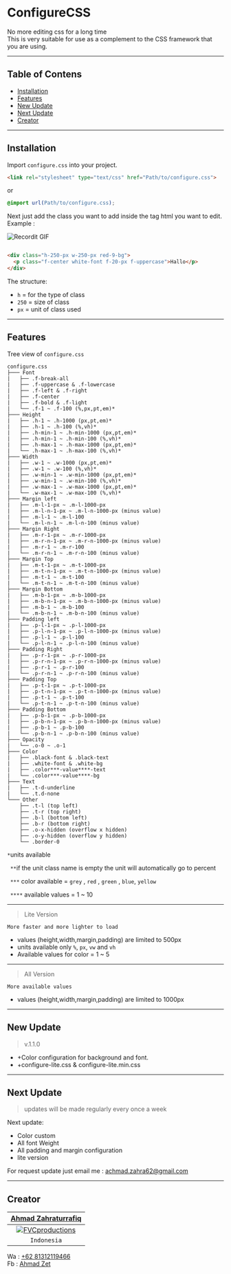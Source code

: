 # ConfigureCSS

No more editing css for a long time <br>
This is very suitable for use as a complement to the CSS framework that you are using.

---

## Table of Contens

- [Installation](#Installation)
- [Features](#Features)
- [New Update](#New-Update)
- [Next Update](#Next-Update)
- [Creator](#Creator)

---

## Installation

Import `configure.css` into your project.<br>

```html
<link rel="stylesheet" type="text/css" href="Path/to/configure.css">
```
or

```css
@import url(Path/to/configure.css);
```

Next just add the class you want to add inside the tag html you want to edit.<br>
Example :


![Recordit GIF](http://g.recordit.co/TFN51E19AC.gif)

```html

<div class="h-250-px w-250-px red-9-bg">
  <p class="f-center white-font f-20-px f-uppercase">Hallo</p>
</div>
```

The structure:

- `h`  = for the type of class
- `250` = size of class
- `px` = unit of class used

---

## Features

Tree view of `configure.css`

```
configure.css
├─── Font
|   ├── .f-break-all
|   ├── .f-uppercase & .f-lowercase
|   ├── .f-left & .f-right
|   ├── .f-center
|   ├── .f-bold & .f-light
|   └── .f-1 ~ .f-100 (%,px,pt,em)*
├─── Height
|   ├── .h-1 ~ .h-1000 (px,pt,em)*
|   ├── .h-1 ~ .h-100 (%,vh)*
|   ├── .h-min-1 ~ .h-min-1000 (px,pt,em)*
|   ├── .h-min-1 ~ .h-min-100 (%,vh)*
|   ├── .h-max-1 ~ .h-max-1000 (px,pt,em)*
|   └── .h-max-1 ~ .h-max-100 (%,vh)*
├─── Width
|   ├── .w-1 ~ .w-1000 (px,pt,em)*
|   ├── .w-1 ~ .w-100 (%,vh)*
|   ├── .w-min-1 ~ .w-min-1000 (px,pt,em)*
|   ├── .w-min-1 ~ .w-min-100 (%,vh)*
|   ├── .w-max-1 ~ .w-max-1000 (px,pt,em)*
|   └── .w-max-1 ~ .w-max-100 (%,vh)*
├─── Margin left
|   ├── .m-l-1-px ~ .m-l-1000-px
|   ├── .m-l-n-1-px ~ .m-l-n-1000-px (minus value)
|   ├── .m-l-1 ~ .m-l-100
|   └── .m-l-n-1 ~ .m-l-n-100 (minus value)
├─── Margin Right
|   ├── .m-r-1-px ~ .m-r-1000-px
|   ├── .m-r-n-1-px ~ .m-r-n-1000-px (minus value)
|   ├── .m-r-1 ~ .m-r-100
|   └── .m-r-n-1 ~ .m-r-n-100 (minus value)
├─── Margin Top
|   ├── .m-t-1-px ~ .m-t-1000-px
|   ├── .m-t-n-1-px ~ .m-t-n-1000-px (minus value)
|   ├── .m-t-1 ~ .m-t-100
|   └── .m-t-n-1 ~ .m-t-n-100 (minus value)
├─── Margin Bottom
|   ├── .m-b-1-px ~ .m-b-1000-px
|   ├── .m-b-n-1-px ~ .m-b-n-1000-px (minus value)
|   ├── .m-b-1 ~ .m-b-100
|   └── .m-b-n-1 ~ .m-b-n-100 (minus value)
├─── Padding left
|   ├── .p-l-1-px ~ .p-l-1000-px
|   ├── .p-l-n-1-px ~ .p-l-n-1000-px (minus value)
|   ├── .p-l-1 ~ .p-l-100
|   └── .p-l-n-1 ~ .p-l-n-100 (minus value)
├─── Padding Right
|   ├── .p-r-1-px ~ .p-r-1000-px
|   ├── .p-r-n-1-px ~ .p-r-n-1000-px (minus value)
|   ├── .p-r-1 ~ .p-r-100
|   └── .p-r-n-1 ~ .p-r-n-100 (minus value)
├─── Padding Top
|   ├── .p-t-1-px ~ .p-t-1000-px
|   ├── .p-t-n-1-px ~ .p-t-n-1000-px (minus value)
|   ├── .p-t-1 ~ .p-t-100
|   └── .p-t-n-1 ~ .p-t-n-100 (minus value)
├─── Padding Bottom
|   ├── .p-b-1-px ~ .p-b-1000-px
|   ├── .p-b-n-1-px ~ .p-b-n-1000-px (minus value)
|   ├── .p-b-1 ~ .p-b-100
|   └── .p-b-n-1 ~ .p-b-n-100 (minus value)
├─── Opacity
|   └── .o-0 ~ .o-1
├─── Color
|   ├── .black-font & .black-text
|   ├── .white-font & .white-bg
|   ├── .color***-value****-text
|   └── .color***-value****-bg
├─── Text
|   ├── .t-d-underline
|   └── .t.d-none
└─── Other
    ├── .t-l (top left)
    ├── .t-r (top right)
    ├── .b-l (bottom left)
    ├── .b-r (bottom right)
    ├── .o-x-hidden (overflow x hidden)
    ├── .o-y-hidden (overflow y hidden)
    └── .border-0

```

` * `units available 

` **`if the unit class name is empty the unit will automatically go to percent 
 
` ***` color available = `grey` , `red` , `green` , `blue`, `yellow` 

` ****` available values = 1 ~ 10 

---


> Lite Version

`More faster and more lighter to load`

- values (height,width,margin,padding) are limited to 500px
- units available only `%`, `px`, `vw` and `vh`
- Available values for color = 1 ~ 5

---

> All Version

`More available values`

- values (height,width,margin,padding) are limited to 1000px

---


## New Update

> v.1.1.0 

- +Color configuration for background and font. 
- +configure-lite.css & configure-lite.min.css

---

## Next Update

> updates will be made regularly every once a week <br>

Next update:

- Color custom
- All font Weight
- All padding and margin configuration
- lite version

For request update just email me : <a href="mailto:achmad.zahra62@gmail.com">achmad.zahra62@gmail.com</a>

---

## Creator

| <a href="http://zet.rf.gd/" target="_blank">**Ahmad Zahraturrafiq**</a> |
| :---: |
| [![FVCproductions](https://raw.githubusercontent.com/zrafiq111/User-profile/master/photo.png)]()    |
| `Indonesia` |


Wa : <a href="https://wa.me/6281312119466?text=Hello%20Zet">+62 81312119466</a><br>
Fb : <a href="https://web.facebook.com/rfq.ns">Ahmad Zet </a>
